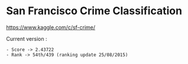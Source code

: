San Francisco Crime Classification
==================================

https://www.kaggle.com/c/sf-crime/

Current version :

	- Score -> 2.43722
	- Rank -> 54th/439 (ranking update 25/08/2015)
